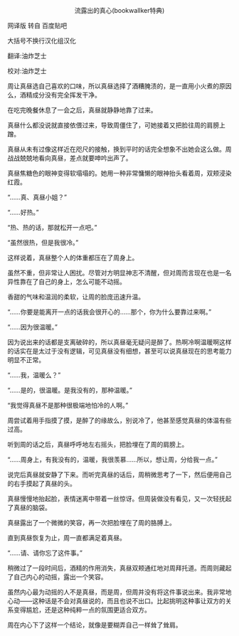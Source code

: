 <p align="center">流露出的真心(bookwallker特典)</p>

网译版 转自 百度贴吧

大括号不换行汉化组汉化

翻译:油炸芝士

校对:油炸芝士

周让真昼选自己喜欢的口味，所以真昼选择了酒糟腌渍的，是一直用小火煮的原因么，酒精成分没有完全挥发干净。

在吃完晚餐休息了一会之后，真昼就静静地靠了过来。

真昼什么都没说就直接依偎过来，导致周僵住了，可她接着又把脸往周的肩膀上蹭。

真昼从未有过像这样近在咫尺的接触，换到平时的话完全想象不出她会这么做。周战战兢兢地看向真昼，差点就要呻吟出声了。

真昼焦糖色的眼神变得软塌塌的。她用一种非常慵懒的眼神抬头看着周，双颊浸染红霞。

“……真、真昼小姐？”

“……好热。”

“热、热的话，那就松开一点吧。”

“虽然很热，但是我很冷。”

这样说着，真昼整个人的体重都压在了周身上。

虽然不重，但非常让人困扰。尽管对方明显神志不清醒，但对周而言现在也是一名异性靠在了自己的身上，怎么可能不动摇。

香甜的气味和温润的柔软，让周的脸庞迅速升温。

“……你要是能离开一点的话我会很开心的……那个，你为什么要靠过来啊。”

“……因为很温暖。”

因为说出来的话都是支离破碎的，所以真昼毫无疑问是醉了。热啊冷啊温暖啊这样的话实在是太过于没有逻辑，可见真昼没有细想，甚至可以说真昼现在的思考能力明显不正常。

“……我，温暖么？”

“……是的，很温暖。是我没有的，那种温暖。”

“我觉得真昼不是那种很极端地怕冷的人啊。”

周尝试着用手指摸了摸，是醉了的缘故么，别说冷了，他甚至感觉真昼的体温有些过高。

听到周的话之后，真昼呼呼地左右摇头，把脸埋在了周的肩膀上。

“……周身上，有我没有的，温暖，我很羡慕……所以，想让周，分给我一点。”

说完后真昼就安静了下来。而听完真昼的话后，周稍微思考了一下，然后便用自己的右手摸起了真昼的头。

真昼慢慢地抬起脸，表情迷离中带着一丝惊讶。但周装做没有看见，又一次轻抚起了真昼的脑袋。

真昼露出了一个微微的笑容，再一次把脸埋在了周的胳膊上。

直到真昼恢复为止，周一直都满足着真昼。

“……请、请你忘了这件事。”

稍微过了一段时间后，酒精的作用消失，真昼双颊通红地对周拜托道。而周则藏起了自己内心的动摇，露出一个笑容。

虽然内心最为动摇的人不是真昼，而是周，但周并没有将这件事说出来。我非常地心动——这种话是不会对真昼说的，而且也说不出口。比起挑明这种事让双方的关系变得尴尬，还是这种纯粹一点的氛围更适合双方。

周在内心下了这样一个结论，就像是要糊弄自己一样耸了耸肩。

